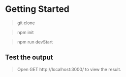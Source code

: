 # Getting Started

> git clone 

> npm init 

> npm run devStart

## Test the output 

> Open GET http://localhost:3000/ to view the result.
